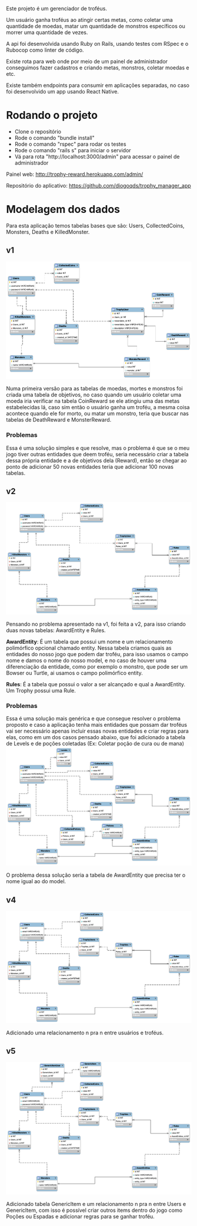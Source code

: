 Este projeto é um gerenciador de troféus.

Um usuário ganha troféus ao atingir certas metas, como coletar uma quantidade de moedas,
matar um quantidade de monstros específicos ou morrer uma quantidade de vezes.

A api foi desenvolvida usando Ruby on Rails, usando testes com RSpec e o Rubocop como linter de código.

Existe rota para web onde por meio de um painel de administrador conseguimos fazer cadastros e criando metas, monstros, coletar moedas e etc.

Existe também endpoints para consumir em aplicações separadas, no caso foi desenvolvido um app usando React Native.

# Rodando o projeto
- Clone o repositório
- Rode o comando "bundle install"
- Rode o comando "rspec" para rodar os testes
- Rode o comando "rails s" para iniciar o servidor
- Vá para rota "http://localhost:3000/admin" para acessar o painel de administrador

Painel web: http://trophy-reward.herokuapp.com/admin/

Repositório do aplicativo: https://github.com/diogoqds/trophy_manager_app

# Modelagem dos dados

Para esta aplicação temos tabelas bases que são: Users, CollectedCoins, Monsters, Deaths e KilledMonster.

## v1
![bd-v1](bd-v1.png)


Numa primeira versão para as tabelas de moedas, mortes e monstros foi criada uma tabela de objetivos, no caso quando um usuário coletar uma moeda iria verificar na tabela CoinReward se ele atingiu uma das metas estabelecidas lá, caso sim então o usuário ganha um troféu, a mesma coisa acontece quando ele for morto, ou matar um monstro, teria que buscar nas tabelas de DeathReward e MonsterReward.

### **Problemas**
Essa é uma solução simples e que resolve, mas o problema é que se o meu jogo tiver outras entidades que deem troféu, seria necessário criar a tabela dessa própria entidade e a de objetivos dela (Reward), então se chegar ao ponto de adicionar 50 novas entidades teria que adicionar 100 novas tabelas.

## v2
![bd-v2](bd-v2.png)

Pensando no problema apresentado na v1, foi feita a v2, para isso criando duas novas tabelas: AwardEntity e Rules.

**AwardEntity**: É um tabela que possui um nome e um relacionamento polimórfico opcional chamado entity. 
Nessa tabela criamos quais as entidades do nosso jogo que podem dar troféu, para isso usamos o campo nome e damos o nome do nosso model, e no caso de houver uma diferenciação da entidade, como por exemplo o monstro, que pode ser um Bowser ou Turtle, ai usamos o campo polimórfico entity.

**Rules**: É a tabela que possui o valor a ser alcançado e qual a AwardEntity.
Um Trophy possui uma Rule.

### **Problemas**
Essa é uma solução mais genérica e que consegue resolver o problema proposto e caso a aplicação tenha mais entidades que possam dar troféus vai ser necessário apenas incluir essas novas entidades e criar regras para elas, como em um dos casos pensado abaixo, que foi adicionado a tabela de Levels e de poções coletadas (Ex: Coletar poção de cura ou de mana)
![bd-v3](bd-v3.png)

O problema dessa solução seria a tabela de AwardEntity que precisa ter o nome igual ao do model.

## v4
![bd-v4](bd-v4.png)

Adicionado uma relacionamento n pra n entre usuários e troféus.

## v5
![bd-v5](bd-v5.png)

Adicionado tabela GenericItem e um relacionamento n pra n entre Users e GenericItem,
com isso é possível criar outros items dentro do jogo como Poções ou Espadas e adicionar regras para se ganhar troféu.